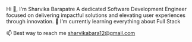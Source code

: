 Hi 👋, I'm Sharvika Barapatre
A dedicated Software Development Engineer focused on delivering impactful solutions and elevating user experiences through innovation.
🌱 I’m currently learning everything about Full Stack

📫 Best way to reach me  sharvikabara12@gmail.com



